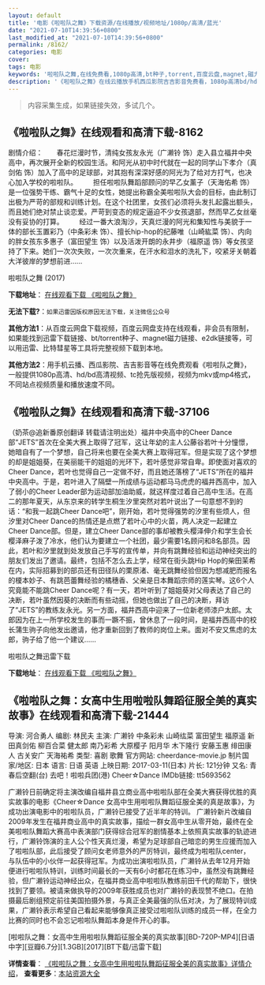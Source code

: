 ```yaml
---
layout: default
title: '电影《啦啦队之舞》下载资源/在线播放/视频地址/1080p/高清/蓝光'
date: "2021-07-10T14:39:56+0800"
last_modified_at: "2021-07-10T14:39:56+0800"
permalink: /8162/
categories: 电影
cover:
tags: 电影
keywords: '啦啦队之舞,在线免费看,1080p高清,bt种子,torrent,百度云盘,magnet,磁力链,迅雷下载资源'
description: '《啦啦队之舞》在线云播放手机西瓜影院吉吉影音免费看，1080p高清bd/hd未删减完整版和tc抢先枪版，mkv/mp4格式，附带bt/torrent种子、magnet/磁力链、百度云盘、网盘资源迅雷下载链接'
---
```


>内容采集生成，如果链接失效，多试几个。


## 《啦啦队之舞》在线观看和高清下载-8162

剧情介绍：　　春花烂漫时节，清纯女孩友永光（广濑铃 饰）走入县立福井中央高中，再次展开全新的校园生活。和阿光从初中时代就在一起的同学山下孝介（真剑佑 饰）加入了高中的足球部，对其抱有深深好感的阿光为了给对方打气，也决心加入学校的啦啦队。 　　担任啦啦队舞蹈部顾问的早乙女薰子（天海佑希 饰）是一位强势干练、霸气十足的女性，她提出称霸全美啦啦队大会的目标，由此制订出极为严苛的部规和训练计划。在这个社团里，女孩们必须将头发扎起露出额头，而且她们绝对禁止谈恋爱。严苛到变态的规定逼迫不少女孩退部，然而早乙女丝毫没有妥协的打算。 　　经过一番大浪淘沙，天真烂漫的阿光和集知性与美貌于一体的部长玉置彩乃（中条彩未 饰）、擅长hip-hop的纪藤唯（山崎紘菜 饰）、内向的胖女孩东多惠子（富田望生 饰）以及活泼开朗的永井步（福原遥 饰）等女孩坚持了下来。她们一次次失败，一次次重来，在汗水和泪水的洗礼下，咬紧牙关朝着大洋彼岸的梦想前进……


啦啦队之舞 (2017)

**下载地址**： [在线观看下载 《啦啦队之舞》](https://www.btbtdy.me/btdy/dy11474.html) 


**无法下载?**：`如果迅雷因版权原因无法下载，关注微信公众号 `

**其他方法1**：从百度云网盘下载视频，百度云网盘支持在线观看，非会员有限制，如果能找到迅雷下载链接、bt/torrent种子、magnet磁力链接、e2dk链接等，可以用迅雷、比特彗星等工具将完整视频下载到本地。

**其他方法2**：用手机云播、西瓜影院、吉吉影音等在线免费观看《啦啦队之舞》，一般提供1080p高清、hd/bd高清视频、tc抢先版视频，视频为mkv或mp4格式，不同站点视频质量和播放速度不同。


## 《啦啦队之舞》在线观看和高清下载-37106

（奶茶@追新番原创翻译 转载请注明出处）福井中央高中的Cheer Dance部“JETS”首次在全美大赛上取得了冠军，这让年幼的主人公藤谷若叶十分憧憬，她暗自有了一个梦想，自己将来也要在全美大赛上取得冠军。但是实现了这个梦想的却是姐姐葵，在美丽能干的姐姐的光环下，若叶感觉非常自卑。即使面对喜欢的Cheer Dance，若叶也觉得自己一定做不好，而且她还落榜了“JETS”所在的福井中央高中。于是，若叶进入了隔壁一所成绩与运动都马马虎虎的福井西高中，加入了弱小的Cheer Leader部为运动部加油助威，就这样度过着自己高中生活。在高二的那年夏天，从东京来的转学生桐生汐里突然对若叶说出了一句意想不到的话：“和我一起跳Cheer Dance吧”，刚开始，若叶觉得强势的汐里有些烦人，但汐里对Cheer Dance的热情还是点燃了若叶心中的火苗，两人决定一起建立Cheer Dance部。但是，建立Cheer Dance部的事却被教头樱泽伸介和学生会长樱泽麻子泼了冷水，他们认为要建立一个社团，最少需要1名顾问和8名部员。因此，若叶和汐里就到处发放自己手写的宣传单，并向有跳舞经验和运动神经突出的朋友们发出了邀请。最终，包括不怎么去上学，经常在街头跳Hip Hop的柴田茉希在内，实际招募到的部员还有田径队的栗原渚、毫无跳舞经验但因为想减肥而报名的榎本妙子、有跳芭蕾舞经验的橘穗香、父亲是日本舞蹈宗师的莲实琴。这6个人究竟能不能跳Cheer Dance呢？有一天，若叶听到了姐姐葵对父母表达了自己的决断，若叶虽然因葵的决断而有些动摇，但她也做出了自己的决断，拜访了“JETS”的教练友永光。另一方面，福井西高中迎来了一位新老师漆户太郎。太郎因为在上一所学校发生的事而一蹶不振，曾休息了一段时间，是福井西高中的校长蒲生驹子向他发出邀请，他才重新回到了教师的岗位上来。面对不安又焦虑的太郎，驹子给了他一个建议……


啦啦队之舞迅雷下载

**下载地址**： [在线观看下载 《啦啦队之舞》](https://www.993dy.com//vod-detail-id-30881.html) 


## 《啦啦队之舞：女高中生用啦啦队舞蹈征服全美的真实故事》在线观看和高清下载-21444

导演: 河合勇人 编剧: 林民夫 主演: 广濑铃 中条彩未 山崎纮菜 富田望生 福原遥 新田真剑佑 柳百合菜 健太郎 南乃彩希 大原樱子 阳月华 木下隆行 安藤玉惠 绯田康人 古关安广 天海祐希 类型: 喜剧 歌舞 官方网站: cheerdance-movie.jp 制片国家/地区: 日本 语言: 日语 英语 上映日期: 2017-03-11(日本) 片长: 121分钟 又名: 青春后空翻(台) 去吧！啦啦兵团(港) Cheer☆Dance IMDb链接: tt5693562

广濑铃日前确定将主演改编自福井县立商业高中啦啦队部在全美大赛获得优胜的真实故事的电影《Cheer☆Dance 女高中生用啦啦队舞蹈征服全美的真是故事》，为成功出演电影中的啦啦队员，广濑铃已接受了近半年的特训。 广濑铃新片改编自2009年发生在福井商业高中的真实故事，描绘一群女高中生从零开始，最终在全美啦啦队舞蹈大赛高中表演部门获得综合冠军的剧情基本上依照真实故事的轨迹进行，广濑铃饰演的主人公个性天真烂漫，希望为足球部自己暗恋的男生应援而加入了啦啦队部，此后接受了顾问女老师意外的严厉特训，最终成为啦啦队center，与队伍中的小伙伴一起获得冠军。为成功出演啦啦队员，广濑铃从去年12月开始便进行啦啦队特训，训练时间最长的一天有6小时都花在练习中，虽然没有跳舞经验，但广濑铃运动神经出众，在福井商业高中啦啦队教练前田千代的帮助下，很快找到了要领。被请来做执导的2009年获胜成员也对广濑铃的表现赞不绝口。在拍摄最后剧组预定前往美国拍摄外景，与真正全美最强的队伍对决，为了展现特训成果，广濑铃表示希望自己看起来能够像真正接受过啦啦队训练的成员一样，在全力比赛的同时也不会忘记啦啦队舞蹈本身是件开心的事。


[啦啦队之舞：女高中生用啦啦队舞蹈征服全美的真实故事][BD-720P-MP4][日语中字][豆瓣6.7分][1.3GB][2017][BT下载/迅雷下载]

**详情查看**： [《啦啦队之舞：女高中生用啦啦队舞蹈征服全美的真实故事》详情介绍](/movie/21444/)， **查看更多**：[本站资源大全](/movie/t/all/)

